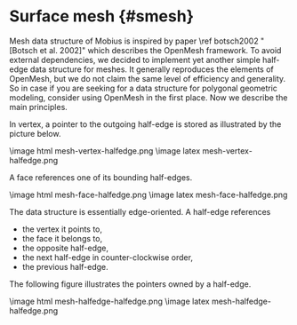 Surface mesh {#smesh}
======================

Mesh data structure of Mobius is inspired by paper
\ref botsch2002 "[Botsch et al. 2002]" which describes the OpenMesh framework.
To avoid external dependencies, we decided to implement yet another simple
half-edge data structure for meshes. It generally reproduces the elements of
OpenMesh, but we do not claim the same level of efficiency and generality.
So in case if you are seeking for a data structure for polygonal geometric
modeling, consider using OpenMesh in the first place. Now we describe the main
principles.

In vertex, a pointer to the outgoing half-edge is stored as
illustrated by the picture below.

\image html mesh-vertex-halfedge.png
\image latex mesh-vertex-halfedge.png

A face references one of its bounding half-edges.

\image html mesh-face-halfedge.png
\image latex mesh-face-halfedge.png

The data structure is essentially edge-oriented. A half-edge references

- the vertex it points to,
- the face it belongs to,
- the opposite half-edge,
- the next half-edge in counter-clockwise order,
- the previous half-edge.

The following figure illustrates the pointers owned by a half-edge.

\image html mesh-halfedge-halfedge.png
\image latex mesh-halfedge-halfedge.png
